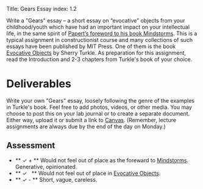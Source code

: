 ﻿Title: Gears Essay
index: 1.2

Write a "Gears" essay – a short essay on “evocative” objects from your childhood/youth which have had an important impact on your intellectual life, in the same spirit of [Papert’s foreword to his book Mindstorms](READINGS_URL/papert1980mindstorms.pdf). This is a typical assignment in constructionist course and many collections of such essays have been published by MIT Press. One of them is the book [Evocative Objects](READINGS_URL/turkle_evocative_2007.pdf) by Sherry Turkle. As preparation for this assignment, read the Introduction and 2-3 chapters from Turkle's book of your choice.

# Deliverables

Write your own "Gears" essay, loosely following the genre of the examples in Turkle's book. Feel free to add photos, videos, or other media. You may choose to post this on your lab journal or to create a separate document. Either way, upload it or submit a link to [Canvas](CANVAS_LECTURE_URL). (Remember, lecture assignments are always due by the end of the day on Monday.)

## Assessment

- ** &#10003; + ** Would not feel out of place as the foreward to [Mindstorms](READINGS_URL/papert1980mindstorms.pdf). Generative, opinionated. 
- ** &#10003; &nbsp; ** Would not feel out of place in [Evocative Objects](READINGS_URL/turkle_evocative_2007.pdf).
- ** &#10003; - ** Short, vague, careless.
